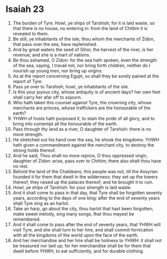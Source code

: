 ﻿# Isaiah  23
1. The burden of Tyre. Howl, ye ships of Tarshish; for it is laid waste, so that there is no house, no entering in: from the land of Chittim it is revealed to them. 
2. Be still, ye inhabitants of the isle; thou whom the merchants of Zidon, that pass over the sea, have replenished. 
3. And by great waters the seed of Sihor, the harvest of the river, is her revenue; and she is a mart of nations. 
4. Be thou ashamed, O Zidon: for the sea hath spoken, even the strength of the sea, saying, I travail not, nor bring forth children, neither do I nourish up young men, nor bring up virgins. 
5. As at the report concerning Egypt, so shall they be sorely pained at the report of Tyre. 
6. Pass ye over to Tarshish; howl, ye inhabitants of the isle. 
7. Is this your joyous city, whose antiquity is of ancient days? her own feet shall carry her afar off to sojourn. 
8. Who hath taken this counsel against Tyre, the crowning city, whose merchants are princes, whose traffickers are the honourable of the earth? 
9. YHWH of hosts hath purposed it, to stain the pride of all glory, and to bring into contempt all the honourable of the earth. 
10. Pass through thy land as a river, O daughter of Tarshish: there is no more strength. 
11. He stretched out his hand over the sea, he shook the kingdoms: YHWH hath given a commandment against the merchant city, to destroy the strong holds thereof. 
12. And he said, Thou shalt no more rejoice, O thou oppressed virgin, daughter of Zidon: arise, pass over to Chittim; there also shalt thou have no rest. 
13. Behold the land of the Chaldeans; this people was not, till the Assyrian founded it for them that dwell in the wilderness: they set up the towers thereof, they raised up the palaces thereof; and he brought it to ruin. 
14. Howl, ye ships of Tarshish: for your strength is laid waste. 
15. And it shall come to pass in that day, that Tyre shall be forgotten seventy years, according to the days of one king: after the end of seventy years shall Tyre sing as an harlot. 
16. Take an harp, go about the city, thou harlot that hast been forgotten; make sweet melody, sing many songs, that thou mayest be remembered. 
17.  And it shall come to pass after the end of seventy years, that YHWH will visit Tyre, and she shall turn to her hire, and shall commit fornication with all the kingdoms of the world upon the face of the earth. 
18. And her merchandise and her hire shall be holiness to YHWH: it shall not be treasured nor laid up; for her merchandise shall be for them that dwell before YHWH, to eat sufficiently, and for durable clothing. 
